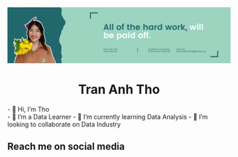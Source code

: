 <img src="AT.png">
<center><h1>Tran Anh Tho</h1></center>
- 👋 Hi, I’m Tho <br/>
- 👀 I’m a Data Learner
- 🌱 I’m currently learning Data Analysis
- 💞️ I’m looking to collaborate on Data Industry
<h2>Reach me on social media</h2>

<!---
thota18411/thota18411 is a ✨ special ✨ repository because its `README.md` (this file) appears on your GitHub profile.
You can click the Preview link to take a look at your changes.
--->
